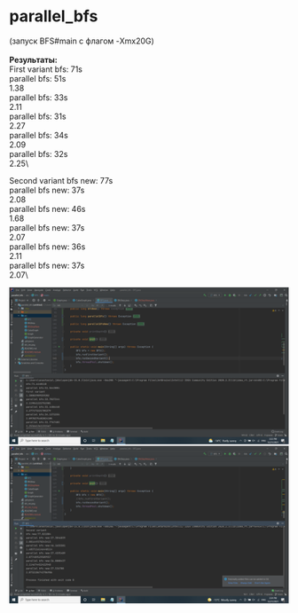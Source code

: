 # parallel_bfs
(запуск BFS#main с флагом -Xmx20G)\
\
**Результаты:**\
First variant
bfs: 71s\
parallel bfs: 51s\
1.38\
parallel bfs: 33s\
2.11\
parallel bfs: 31s\
2.27\
parallel bfs: 34s\
2.09\
parallel bfs: 32s\
2.25\

Second variant
bfs new: 77s\
parallel bfs new: 37s\
2.08\
parallel bfs new: 46s\
1.68\
parallel bfs new: 37s\
2.07\
parallel bfs new: 36s\
2.11\
parallel bfs new: 37s\
2.07\

![Screen](bfs_res_1.png "Illustration")
![Screen](bfs_res_2.png "Illustration")